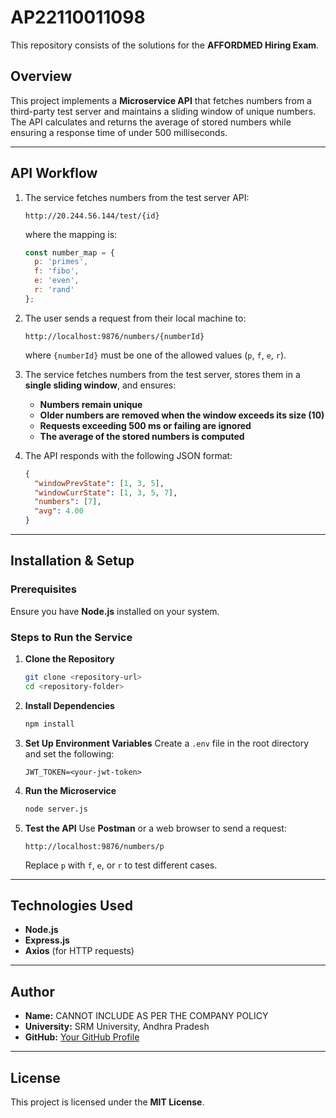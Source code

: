 
  # AP22110011098

  This repository consists of the solutions for the **AFFORDMED Hiring Exam**.

  ## Overview

  This project implements a **Microservice API** that fetches numbers from a third-party test server and maintains a sliding window of unique numbers. The API calculates and returns the average of stored numbers while ensuring a response time of under 500 milliseconds.

  ---

  ## API Workflow

  1. The service fetches numbers from the test server API:
     ```
     http://20.244.56.144/test/{id}
     ```
     where the mapping is:
     ```javascript
     const number_map = {
       p: 'primes',
       f: 'fibo',
       e: 'even',
       r: 'rand'
     };
     ```

  2. The user sends a request from their local machine to:
     ```
     http://localhost:9876/numbers/{numberId}
     ```
     where `{numberId}` must be one of the allowed values (`p`, `f`, `e`, `r`).

  3. The service fetches numbers from the test server, stores them in a **single sliding window**, and ensures:
     - **Numbers remain unique**
     - **Older numbers are removed when the window exceeds its size (10)**
     - **Requests exceeding 500 ms or failing are ignored**
     - **The average of the stored numbers is computed**

  4. The API responds with the following JSON format:
     ```json
     {
       "windowPrevState": [1, 3, 5],
       "windowCurrState": [1, 3, 5, 7],
       "numbers": [7],
       "avg": 4.00
     }
     ```

  ---

  ## Installation & Setup

  ### Prerequisites
  Ensure you have **Node.js** installed on your system.

  ### Steps to Run the Service

  1. **Clone the Repository**
     ```bash
     git clone <repository-url>
     cd <repository-folder>
     ```

  2. **Install Dependencies**
     ```bash
     npm install
     ```

  3. **Set Up Environment Variables**
     Create a `.env` file in the root directory and set the following:
     ```
     JWT_TOKEN=<your-jwt-token>
     ```

  4. **Run the Microservice**
     ```bash
     node server.js
     ```

  5. **Test the API**
     Use **Postman** or a web browser to send a request:
     ```
     http://localhost:9876/numbers/p
     ```
     Replace `p` with `f`, `e`, or `r` to test different cases.

  ---

  ## Technologies Used

  - **Node.js**
  - **Express.js**
  - **Axios** (for HTTP requests)

  ---

  ## Author

  - **Name:** CANNOT INCLUDE AS PER THE COMPANY POLICY
  - **University:** SRM University, Andhra Pradesh
  - **GitHub:** [Your GitHub Profile](https://github.com/your-profile)

  ---

  ## License

  This project is licensed under the **MIT License**.
